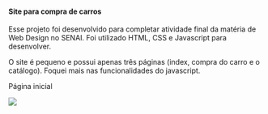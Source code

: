 #### Site para compra de carros

Esse projeto foi desenvolvido para completar atividade final da matéria de Web Design no SENAI. Foi utilizado HTML, CSS e Javascript para desenvolver.

O site é pequeno e possui apenas três páginas (index, compra do carro e o catálogo). Foquei mais nas funcionalidades do javascript.

Página inicial

<img src="https://user-images.githubusercontent.com/73973922/167297482-62ec0e18-4f92-4f0c-b045-cea94923e12c.png" max-width="100%">